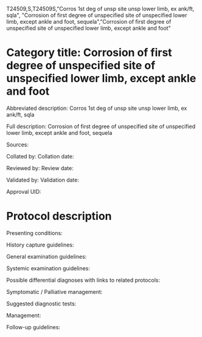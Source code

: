 T24509,S,T24509S,"Corros 1st deg of unsp site unsp lower limb, ex ank/ft, sqla", "Corrosion of first degree of unspecified site of unspecified lower limb, except ankle and foot, sequela","Corrosion of first degree of unspecified site of unspecified lower limb, except ankle and foot"
# Category title: Corrosion of first degree of unspecified site of unspecified lower limb, except ankle and foot

Abbreviated description: Corros 1st deg of unsp site unsp lower limb, ex ank/ft, sqla

Full description: Corrosion of first degree of unspecified site of unspecified lower limb, except ankle and foot, sequela

Sources:

Collated by:
Collation date:

Reviewed by:
Review date:

Validated by:
Validation date:

Approval UID:

# Protocol description

Presenting conditions:

History capture guidelines:

General examination guidelines:

Systemic examination guidelines:

Possible differential diagnoses with links to related protocols:

Symptomatic / Palliative management:

Suggested diagnostic tests:

Management:

Follow-up guidelines:
